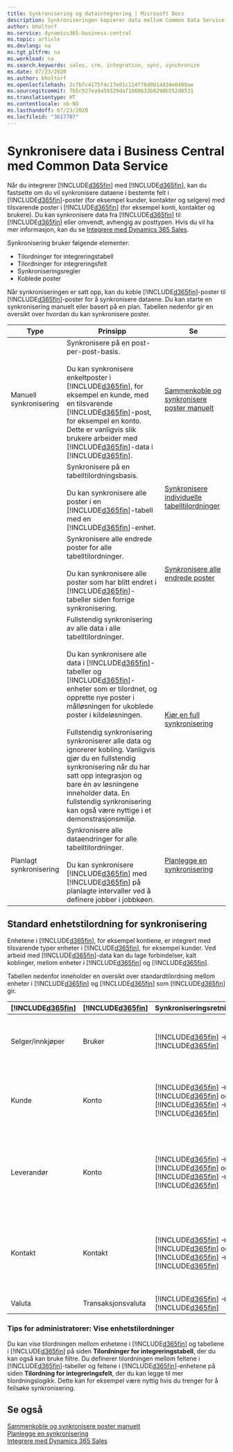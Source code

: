 ```yaml
---
title: Synkronisering og dataintegrering | Microsoft Docs
description: Synkroniseringen kopierer data mellom Common Data Service-enheter og Business Central-poster og holder dataene i begge systemene oppdatert.
author: bholtorf
ms.service: dynamics365-business-central
ms.topic: article
ms.devlang: na
ms.tgt_pltfrm: na
ms.workload: na
ms.search.keywords: sales, crm, integration, sync, synchronize
ms.date: 07/23/2020
ms.author: bholtorf
ms.openlocfilehash: 2c7b7c4175f4c17e01c114f76d0b14834e0409ae
ms.sourcegitcommit: 7b5c927ea9a59329daf1b60633b8290b552d6531
ms.translationtype: HT
ms.contentlocale: nb-NO
ms.lasthandoff: 07/23/2020
ms.locfileid: "3617707"
---
```

# <a name="synchronizing-data-in-business-central-with-common-data-service"></a>Synkronisere data i Business Central med Common Data Service

Når du integrerer [!INCLUDE[d365fin](includes/cds_long_md.md)] med [!INCLUDE[d365fin](includes/d365fin_md.md)], kan du fastsette om du vil synkronisere dataene i bestemte felt i [!INCLUDE[d365fin](includes/d365fin_md.md)]-poster (for eksempel kunder, kontakter og selgere) med tilsvarende poster i [!INCLUDE[d365fin](includes/cds_long_md.md)] (for eksempel konti, kontakter og brukere). Du kan synkronisere data fra [!INCLUDE[d365fin](includes/cds_long_md.md)] til [!INCLUDE[d365fin](includes/d365fin_md.md)] eller omvendt, avhengig av posttypen. Hvis du vil ha mer informasjon, kan du se [Integrere med Dynamics 365 Sales](admin-prepare-dynamics-365-for-sales-for-integration.md).  

Synkronisering bruker følgende elementer:

* Tilordninger for integreringstabell
* Tilordninger for integreringsfelt
* Synkroniseringsregler
* Koblede poster

Når synkroniseringen er satt opp, kan du koble [!INCLUDE[d365fin](includes/d365fin_md.md)]-poster til [!INCLUDE[d365fin](includes/cds_long_md.md)]-poster for å synkronisere dataene. Du kan starte en synkronisering manuelt eller basert på en plan. Tabellen nedenfor gir en oversikt over hvordan du kan synkronisere poster.  

|  Type  |  Prinsipp  |  Se  |  
|--------|----------|-------|  
|Manuell synkronisering|Synkronisere på en post-per-post-basis.<br /><br /> Du kan synkronisere enkeltposter i [!INCLUDE[d365fin](includes/d365fin_md.md)], for eksempel en kunde, med en tilsvarende [!INCLUDE[d365fin](includes/cds_long_md.md)]-post, for eksempel en konto. Dette er vanligvis slik brukere arbeider med [!INCLUDE[d365fin](includes/cds_long_md.md)]-data i [!INCLUDE[d365fin](includes/d365fin_md.md)].|[Sammenkoble og synkronisere poster manuelt](admin-manual-synchronization-of-table-mappings.md#synchronize-individual-table-mappings)|  
|  |Synkronisere på en tabelltilordningsbasis.<br /><br /> Du kan synkronisere alle poster i en [!INCLUDE[d365fin](includes/d365fin_md.md)]-tabell med en [!INCLUDE[d365fin](includes/cds_long_md.md)]-enhet.|[Synkronisere individuelle tabelltilordninger](admin-manual-synchronization-of-table-mappings.md#synchronize-individual-table-mappings)|  
||Synkronisere alle endrede poster for alle tabelltilordninger.<br /><br /> Du kan synkronisere alle poster som har blitt endret i [!INCLUDE[d365fin](includes/d365fin_md.md)]-tabeller siden forrige synkronisering.|[Synkronisere alle endrede poster](admin-manual-synchronization-of-table-mappings.md#synchronizing-all-modified-records)|
||Fullstendig synkronisering av alle data i alle tabelltilordninger.<br /><br /> Du kan synkronisere alle data i [!INCLUDE[d365fin](includes/d365fin_md.md)]-tabeller og [!INCLUDE[d365fin](includes/cds_long_md.md)]-enheter som er tilordnet, og opprette nye poster i målløsningen for ukoblede poster i kildeløsningen.<br /><br /> Fullstendig synkronisering synkroniserer alle data og ignorerer kobling. Vanligvis gjør du en fullstendig synkronisering når du har satt opp integrasjon og bare én av løsningene inneholder data. En fullstendig synkronisering kan også være nyttige i et demonstrasjonsmiljø.|[Kjør en full synkronisering](admin-manual-synchronization-of-table-mappings.md#run-a-full-synchronization)|  
|Planlagt synkronisering|Synkronisere alle dataendringer for alle tabelltilordninger.<br /><br /> Du kan synkronisere [!INCLUDE[d365fin](includes/d365fin_md.md)] med [!INCLUDE[d365fin](includes/cds_long_md.md)] på planlagte intervaller ved å definere jobber i jobbkøen.|[Planlegge en synkronisering](admin-scheduled-synchronization-using-the-synchronization-job-queue-entries.md)|  

## <a name="standard-entity-mapping-for-synchronization"></a>Standard enhetstilordning for synkronisering
Enhetene i [!INCLUDE[d365fin](includes/cds_long_md.md)], for eksempel kontiene, er integrert med tilsvarende typer enheter i [!INCLUDE[d365fin](includes/d365fin_md.md)], for eksempel kunder. Ved arbeid med [!INCLUDE[d365fin](includes/cds_long_md.md)]-data kan du lage forbindelser, kalt koblinger, mellom enheter i [!INCLUDE[d365fin](includes/d365fin_md.md)] og [!INCLUDE[d365fin](includes/cds_long_md.md)].

Tabellen nedenfor inneholder en oversikt over standardtilordning mellom enheter i [!INCLUDE[d365fin](includes/d365fin_md.md)] og [!INCLUDE[d365fin](includes/cds_long_md.md)] som [!INCLUDE[d365fin](includes/d365fin_md.md)] gir.

| [!INCLUDE[d365fin](includes/d365fin_md.md)] | [!INCLUDE[d365fin](includes/cds_long_md.md)] | Synkroniseringsretning | Standardfilter |
|---------------------------------------------|----------------------------------------------|---------------------------|----------------|
| Selger/innkjøper | Bruker | [!INCLUDE[d365fin](includes/cds_long_md.md)] -> [!INCLUDE[d365fin](includes/d365fin_md.md)] | [!INCLUDE[d365fin](includes/cds_long_md.md)]-kontaktfilter: **Status** er **Nei**, **Bruker lisensiert** er **Ja**, integreringsbrukermodus er **Nei** |
| Kunde | Konto | [!INCLUDE[d365fin](includes/d365fin_md.md)] -> [!INCLUDE[d365fin](includes/cds_long_md.md)] og [!INCLUDE[d365fin](includes/cds_long_md.md)] -> [!INCLUDE[d365fin](includes/d365fin_md.md)] | [!INCLUDE[d365fin](includes/cds_long_md.md)]-kontofilter: **Relasjonstype** er **Kunde** og **Status** er **Aktiv**. [!INCLUDE[d365fin](includes/d365fin_md.md)]-filter: **Blokkert** er tom (kunden er ikke sperret). |
| Leverandør | Konto | [!INCLUDE[d365fin](includes/d365fin_md.md)] -> [!INCLUDE[d365fin](includes/cds_long_md.md)] og [!INCLUDE[d365fin](includes/cds_long_md.md)] -> [!INCLUDE[d365fin](includes/d365fin_md.md)] | [!INCLUDE[d365fin](includes/cds_long_md.md)]-kontofilter: **Relasjonstype** er **Leverandør** og **Status** er **Aktiv**. [!INCLUDE[d365fin](includes/d365fin_md.md)]-filter: **Blokkert** er tom (leverandøren er ikke sperret). |
| Kontakt | Kontakt | [!INCLUDE[d365fin](includes/d365fin_md.md)] -> [!INCLUDE[d365fin](includes/cds_long_md.md)] og [!INCLUDE[d365fin](includes/cds_long_md.md)] -> [!INCLUDE[d365fin](includes/d365fin_md.md)] | [!INCLUDE[d365fin](includes/d365fin_md.md)]-kontaktfilter: **Type** er **Person** og kontakten er tilordnet til et selskap. [!INCLUDE[d365fin](includes/cds_long_md.md)]-kontaktfilter: Kontakten er tilordnet et firma, og overordnet kundetype er **Konto**. |
| Valuta | Transaksjonsvaluta | [!INCLUDE[d365fin](includes/d365fin_md.md)] -> [!INCLUDE[d365fin](includes/cds_long_md.md)] |  |


### <a name="tip-for-admins-viewing-entity-mappings"></a>Tips for administratorer: Vise enhetstilordninger
Du kan vise tilordningen mellom enhetene i [!INCLUDE[d365fin](includes/cds_long_md.md)] og tabellene i [!INCLUDE[d365fin](includes/d365fin_md.md)] på siden **Tilordninger for integreringstabell**, der du kan også kan bruke filtre. Du definerer tilordningen mellom feltene i [!INCLUDE[d365fin](includes/d365fin_md.md)]-tabeller og feltene i [!INCLUDE[d365fin](includes/cds_long_md.md)]-enhetene på siden **Tilordning for integreringsfelt**, der du kan legge til mer tilordningslogikk. Dette kan for eksempel være nyttig hvis du trenger for å feilsøke synkronisering.

## <a name="see-also"></a>Se også  
[Sammenkoble og synkronisere poster manuelt](admin-how-to-couple-and-synchronize-records-manually.md)   
[Planlegge en synkronisering](admin-scheduled-synchronization-using-the-synchronization-job-queue-entries.md)   
[Integrere med Dynamics 365 Sales](admin-prepare-dynamics-365-for-sales-for-integration.md)
